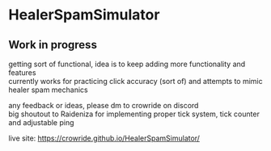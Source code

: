 # HealerSpamSimulator

## Work in progress  
getting sort of functional, idea is to keep adding more functionality and features  
currently works for practicing click accuracy (sort of) and attempts to mimic healer spam mechanics  

any feedback or ideas, please dm to crowride on discord  
big shoutout to Raideniza for implementing proper tick system, tick counter and adjustable ping  

live site: https://crowride.github.io/HealerSpamSimulator/
